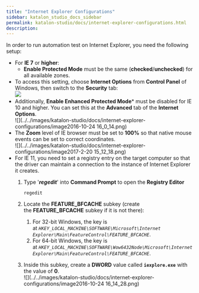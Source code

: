 ```yaml
---
title: "Internet Explorer Configurations" 
sidebar: katalon_studio_docs_sidebar
permalink: katalon-studio/docs/internet-explorer-configurations.html 
description: 
---
```

In order to run automation test on Internet Explorer, you need the following setup:

*   For **IE 7** or **higher**:
    *   **Enable Protected Mode** must be the same (**checked**/**unchecked**) for all available zones. 
*   To access this setting, choose **Internet Options** from **Control Panel** of Windows, then switch to the **Security** tab:  
    ![](../../images/katalon-studio/docs/internet-explorer-configurations/cypgm2bz42y8.png)
*   Additionally, **Enable Enhanced Protected Mode*** must be disabled for IE 10 and higher. You can set this at the **Advanced** tab of the **Internet Options**.  
    ![](../../images/katalon-studio/docs/internet-explorer-configurations/image2016-10-24 16_0_14.png)
*   The **Zoom** level of IE browser must be set to **100%** so that native mouse events can be set to correct coordinates.  
    ![](../../images/katalon-studio/docs/internet-explorer-configurations/image2017-2-20 15_12_18.png)
*   For IE 11, you need to set a registry entry on the target computer so that the driver can maintain a connection to the instance of Internet Explorer it creates. 
    1.  Type '**_regedit_**' into **Command Prompt** to open the **Registry Editor**
        
        ```
        regedit
        ```
        
    2.  Locate the **FEATURE_BFCACHE** subkey (create the **FEATURE_BFCACHE** subkey if it is not there):
        1.  For 32-bit Windows, the key is at _`HKEY_LOCAL_MACHINE\SOFTWARE\Microsoft\Internet Explorer\Main\FeatureControl\FEATURE_BFCACHE`_. 
        2.  For 64-bit Windows, the key is at _`HKEY_LOCAL_MACHINE\SOFTWARE\Wow6432Node\Microsoft\Internet Explorer\Main\FeatureControl\FEATURE_BFCACHE`_. 
    3.  Inside this subkey, create a **DWORD** value called **`iexplore.exe`** with the value of **0**.  
        ![](../../images/katalon-studio/docs/internet-explorer-configurations/image2016-10-24 16_14_28.png)